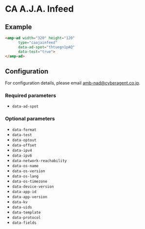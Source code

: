 <!---
Copyright 2016 The AMP HTML Authors. All Rights Reserved.

Licensed under the Apache License, Version 2.0 (the "License");
you may not use this file except in compliance with the License.
You may obtain a copy of the License at

      http://www.apache.org/licenses/LICENSE-2.0

Unless required by applicable law or agreed to in writing, software
distributed under the License is distributed on an "AS-IS" BASIS,
WITHOUT WARRANTIES OR CONDITIONS OF ANY KIND, either express or implied.
See the License for the specific language governing permissions and
limitations under the License.
-->

# CA A.J.A. Infeed

## Example

```html
<amp-ad width="320" height="120" 
      type="caajainfeed" 
      data-ad-spot="thtuegn1pAQ" 
      data-test="true">
</amp-ad>
```

## Configuration

For configuration details, please email amb-nad@cyberagent.co.jp. 

### Required parameters

- `data-ad-spot`

### Optional parameters

- `data-format`
- `data-test`
- `data-optout`
- `data-offset`
- `data-ipv4`
- `data-ipv6`
- `data-network-reachability`
- `data-os-name`
- `data-os-version`
- `data-os-lang`
- `data-os-timezone`
- `data-device-version`
- `data-app-id`
- `data-app-version`
- `data-kv`
- `data-uids`
- `data-template`
- `data-protocol`
- `data-fields`
